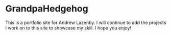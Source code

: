 # GrandpaHedgehog

This is a portfolio site for Andrew Lazenby. 
I will continue to add the projects I work on to this site to showcase my skill.
I hope you enjoy!